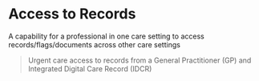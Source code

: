 # Access to Records

A capability for a professional in one care setting to access records/flags/documents across other care settings

> Urgent care access to records from a General Practitioner (GP) and Integrated Digital Care Record (IDCR)
